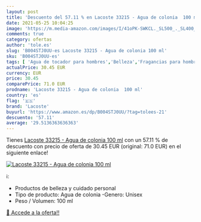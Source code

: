 ```yaml
---
layout: post
title: 'Descuento del 57.11 % en Lacoste 33215 - Agua de colonia  100 ml'
date: 2021-05-25 10:04:25
image: 'https://m.media-amazon.com/images/I/41oPK-SWKCL._SL500_._SL400_.jpg'
comments: true
category: ofertas
author: 'tole.es'
slug: 'B004STJ0UU-es Lacoste 33215 - Agua de colonia 100 ml'
sku: 'B004STJ0UU-es'
tags: [ 'Agua de tocador para hombres','Belleza','Fragancias para hombres','Perfumes y fragancias','agua','colonia','de','lacoste', ]
actualPrice: 30.45 EUR
currency: EUR
price: 30.45
comparePrice: 71.0 EUR
prodname: 'Lacoste 33215 - Agua de colonia  100 ml'
country: 'es'
flag: '🇪🇸'
brand: 'Lacoste'
buyurl: 'https://www.amazon.es/dp/B004STJ0UU/?tag=tolees-21'
descuento: '57.11'
average: '29.5136363636363'
---
```


Tienes [Lacoste 33215 - Agua de colonia  100 ml](https://www.amazon.es/dp/B004STJ0UU/?tag=tolees-21) con un 57.11 % de descuento con precio de oferta de 30.45 EUR (original: 71.0 EUR) en el siguiente enlace!

[![Lacoste 33215 - Agua de colonia  100 ml](https://m.media-amazon.com/images/I/41oPK-SWKCL._SL500_._SL400_.jpg)](https://www.amazon.es/dp/B004STJ0UU/?tag=tolees-21)

ℹ️:

- Productos de belleza y cuidado personal
- Tipo de producto: Agua de colonia -Genero: Unisex
- Peso / Volumen: 100 ml

[🛒 Accede a la oferta!!](https://www.amazon.es/dp/B004STJ0UU/?tag=tolees-21)
